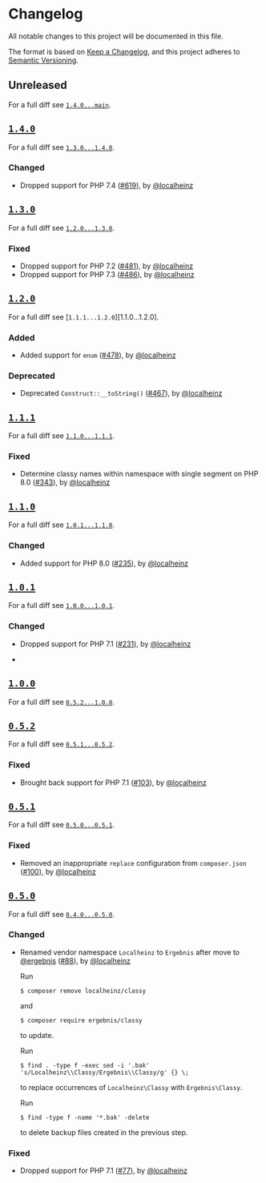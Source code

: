 # Changelog

All notable changes to this project will be documented in this file.

The format is based on [Keep a Changelog](https://keepachangelog.com/en/1.0.0/), and this project adheres to [Semantic Versioning](https://semver.org/spec/v2.0.0.html).

## Unreleased

For a full diff see [`1.4.0...main`][1.4.0...main].

## [`1.4.0`][1.4.0]

For a full diff see [`1.3.0...1.4.0`][1.3.0...1.4.0].

### Changed

- Dropped support for PHP 7.4 ([#619]), by [@localheinz]

## [`1.3.0`][1.3.0]

For a full diff see [`1.2.0...1.3.0`][1.2.0...1.3.0].

### Fixed

- Dropped support for PHP 7.2 ([#481]), by [@localheinz]
- Dropped support for PHP 7.3 ([#486]), by [@localheinz]

## [`1.2.0`][1.2.0]

For a full diff see [`1.1.1...1.2.0`][1.1.0...1.2.0].

### Added

- Added support for `enum` ([#478]), by [@localheinz]

### Deprecated

- Deprecated `Construct::__toString()` ([#467]), by [@localheinz]

## [`1.1.1`][1.1.1]

For a full diff see [`1.1.0...1.1.1`][1.1.0...1.1.1].

### Fixed

- Determine classy names within namespace with single segment on PHP 8.0 ([#343]), by [@localheinz]

## [`1.1.0`][1.1.0]

For a full diff see [`1.0.1...1.1.0`][1.0.1...1.1.0].

### Changed

- Added support for PHP 8.0 ([#235]), by [@localheinz]

## [`1.0.1`][1.0.1]

For a full diff see [`1.0.0...1.0.1`][1.0.0...1.0.1].

### Changed

- Dropped support for PHP 7.1 ([#231]), by [@localheinz]
*
## [`1.0.0`][1.0.0]

For a full diff see [`0.5.2...1.0.0`][0.5.2...1.0.0].

## [`0.5.2`][0.5.2]

For a full diff see [`0.5.1...0.5.2`][0.5.1...0.5.2].

### Fixed

- Brought back support for PHP 7.1 ([#103]), by [@localheinz]

## [`0.5.1`][0.5.1]

For a full diff see [`0.5.0...0.5.1`][0.5.0...0.5.1].

### Fixed

- Removed an inappropriate `replace` configuration from `composer.json` ([#100]), by [@localheinz]

## [`0.5.0`][0.5.0]

For a full diff see [`0.4.0...0.5.0`][0.4.0...0.5.0].

### Changed

- Renamed vendor namespace `Localheinz` to `Ergebnis` after move to [@ergebnis] ([#88]), by [@localheinz]

  Run

  ```
  $ composer remove localheinz/classy
  ```

  and

  ```
  $ composer require ergebnis/classy
  ```

  to update.

  Run

  ```
  $ find . -type f -exec sed -i '.bak' 's/Localheinz\\Classy/Ergebnis\\Classy/g' {} \;
  ```

  to replace occurrences of `Localheinz\Classy` with `Ergebnis\Classy`.

  Run

  ```
  $ find -type f -name '*.bak' -delete
  ```

  to delete backup files created in the previous step.

### Fixed

- Dropped support for PHP 7.1 ([#77]), by [@localheinz]

[0.5.0]: https://github.com/localheinz/ergebnis/classy/releases/tag/0.5.0
[0.5.1]: https://github.com/localheinz/ergebnis/classy/releases/tag/0.5.1
[0.5.2]: https://github.com/localheinz/ergebnis/classy/releases/tag/0.5.2
[1.0.0]: https://github.com/localheinz/ergebnis/classy/releases/tag/1.0.0
[1.0.1]: https://github.com/localheinz/ergebnis/classy/releases/tag/1.0.1
[1.1.0]: https://github.com/localheinz/ergebnis/classy/releases/tag/1.1.0
[1.1.1]: https://github.com/localheinz/ergebnis/classy/releases/tag/1.1.1
[1.2.0]: https://github.com/localheinz/ergebnis/classy/releases/tag/1.2.0
[1.3.0]: https://github.com/localheinz/ergebnis/classy/releases/tag/1.3.0
[1.4.0]: https://github.com/localheinz/ergebnis/classy/releases/tag/1.4.0

[0.4.0...0.5.0]: https://github.com/ergebnis/classy/compare/0.4.0...0.5.0
[0.5.0...0.5.1]: https://github.com/ergebnis/classy/compare/0.5.0...0.5.1
[0.5.1...0.5.2]: https://github.com/ergebnis/classy/compare/0.5.1...0.5.2
[0.5.2...1.0.0]: https://github.com/ergebnis/classy/compare/0.5.2...1.0.0
[1.0.0...1.0.1]: https://github.com/ergebnis/classy/compare/1.0.0...1.0.1
[1.0.1...1.1.0]: https://github.com/ergebnis/classy/compare/1.0.1...1.1.0
[1.1.0...1.1.1]: https://github.com/ergebnis/classy/compare/1.1.0...1.1.1
[1.1.1...1.2.0]: https://github.com/ergebnis/classy/compare/1.1.1...1.2.0
[1.2.0...1.3.0]: https://github.com/ergebnis/classy/compare/1.2.0...1.3.0
[1.3.0...1.4.0]: https://github.com/ergebnis/classy/compare/1.3.0...1.4.0
[1.4.0...main]: https://github.com/ergebnis/classy/compare/1.4.0...main

[#77]: https://github.com/ergebnis/classy/pull/77
[#88]: https://github.com/ergebnis/classy/pull/88
[#100]: https://github.com/ergebnis/classy/pull/100
[#103]: https://github.com/ergebnis/classy/pull/103
[#231]: https://github.com/ergebnis/classy/pull/231
[#235]: https://github.com/ergebnis/classy/pull/235
[#343]: https://github.com/ergebnis/classy/pull/343
[#467]: https://github.com/ergebnis/classy/pull/467
[#478]: https://github.com/ergebnis/classy/pull/478
[#481]: https://github.com/ergebnis/classy/pull/481
[#486]: https://github.com/ergebnis/classy/pull/486
[#619]: https://github.com/ergebnis/classy/pull/619

[@ergebnis]: https://github.com/ergebnis
[@localheinz]: https://github.com/localheinz

